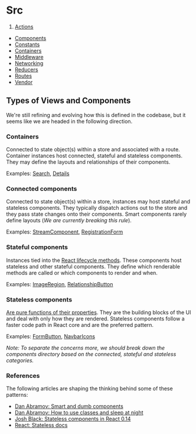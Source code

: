 # Src

1. [Actions](/docs/src/Actions.md)
* [Components](/docs/src/Components.md)
* [Constants](/docs/src/Constants.md)
* [Containers](/docs/src/Containers.md)
* [Middleware](/docs/src/Middleware.md)
* [Networking](/docs/src/Networking.md)
* [Reducers](/docs/src/Reducers.md)
* [Routes](/docs/src/Routes.md)
* [Vendor](/docs/src/Vendor.md)

## Types of Views and Components
We're still refining and evolving how this is defined in the codebase, but it
seems like we are headed in the following direction.


### Containers
Connected to state object(s) within a store and associated with a route.
Container instances host connected, stateful and stateless components. They
may define the layouts and relationships of their components.

Examples: [Search](/src/containers/search), [Details](/src/containers/details)


### Connected components
Connected to state object(s) within a store, instances may host stateful and
stateless components. They typically dispatch actions out to the store and they
pass state changes onto their components. Smart components rarely define layouts
(_We are currently breaking this rule_).

Examples: [StreamComponent](/src/components/streams/StreamComponent.js),
[RegistrationForm](/src/components/forms/RegistrationForm.js)


### Stateful components
Instances tied into the [React lifecycle methods][react_lifecycle]. These
components host stateless and other stateful components. They define which
renderable methods are called or which components to render and when.

Examples: [ImageRegion](/src/components/posts/regions/ImageRegion.js),
[RelationshipButton](/src/components/relationships/RelationshipButton.js)


### Stateless components
[Are pure functions of their properties][react_stateless]. They are the building
blocks of the UI and deal with only how they are rendered. Stateless components
follow a faster code path in React core and are the preferred pattern.

Examples: [FormButton](/src/components/forms/FormButton.js),
[NavbarIcons](/src/components/navbar/NavbarIcons.js)

_Note: To separate the concerns more, we should break down the components
directory based on the connected, stateful and stateless categories._


### References
The following articles are shaping the thinking behind some of these patterns:

* [Dan Abramov: Smart and dumb components][medium_smart_and_dumb]
* [Dan Abramov: How to use classes and sleep at night][medium_night_classes]
* [Josh Black: Stateless components in React 0.14][medium_stateless]
* [React: Stateless docs][react_stateless] 


<!-- Markdown links -->
[react_lifecycle]: http://facebook.github.io/react/docs/component-specs.html#lifecycle-methods
[react_stateless]: http://facebook.github.io/react/docs/reusable-components.html#stateless-functions
[medium_night_classes]: https://medium.com/@dan_abramov/how-to-use-classes-and-sleep-at-night-9af8de78ccb4#.h198myqtj
[medium_smart_and_dumb]: https://medium.com/@dan_abramov/smart-and-dumb-components-7ca2f9a7c7d0#.x4x1hmyd6
[medium_stateless]: https://medium.com/@joshblack/stateless-components-in-react-0-14-f9798f8b992d#.dp5mulm56

